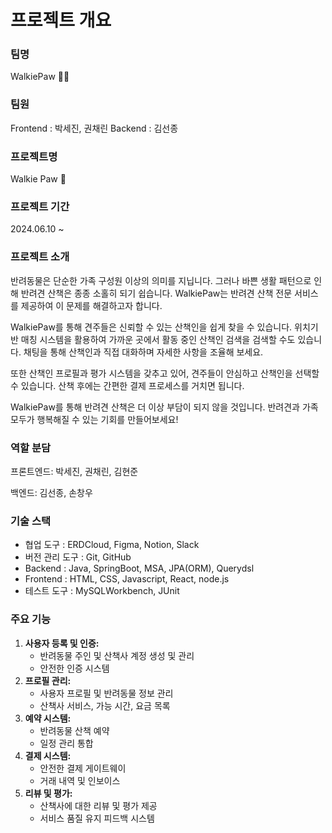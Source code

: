 # 프로젝트 개요

### 팀명

WalkiePaw 🐶🐾

### 팀원

Frontend : 박세진, 권채린
Backend : 김선종

### 프로젝트명

Walkie Paw 🐾

### 프로젝트 기간

2024.06.10 ~ 

### 프로젝트 소개

반려동물은 단순한 가족 구성원 이상의 의미를 지닙니다. 그러나 바쁜 생활 패턴으로 인해 반려견 산책은 종종 소홀히 되기 쉽습니다. WalkiePaw는 반려견 산책 전문 서비스를 제공하여 이 문제를 해결하고자 합니다.

WalkiePaw를 통해 견주들은 신뢰할 수 있는 산책인을 쉽게 찾을 수 있습니다. 위치기반 매칭 시스템을 활용하여 가까운 곳에서 활동 중인 산책인 검색을 검색할 수도 있습니다. 채팅을 통해 산책인과 직접 대화하며 자세한 사항을 조율해 보세요.

또한 산책인 프로필과 평가 시스템을 갖추고 있어, 견주들이 안심하고 산책인을 선택할 수 있습니다. 산책 후에는 간편한 결제 프로세스를 거치면 됩니다.

WalkiePaw를 통해 반려견 산책은 더 이상 부담이 되지 않을 것입니다. 반려견과 가족 모두가 행복해질 수 있는 기회를 만들어보세요!

### 역할 분담

프론트엔드: 박세진, 권채린, 김현준

백엔드: 김선종, 손창우

### 기술 스택

- 협업 도구 : ERDCloud, Figma, Notion, Slack
- 버전 관리 도구 : Git, GitHub
- Backend : Java, SpringBoot, MSA, JPA(ORM), Querydsl
- Frontend : HTML, CSS, Javascript, React, node.js
- 테스트 도구 : MySQLWorkbench, JUnit

### **주요 기능**

1. **사용자 등록 및 인증:**
    - 반려동물 주인 및 산책사 계정 생성 및 관리
    - 안전한 인증 시스템
2. **프로필 관리:**
    - 사용자 프로필 및 반려동물 정보 관리
    - 산책사 서비스, 가능 시간, 요금 목록
3. **예약 시스템:**
    - 반려동물 산책 예약
    - 일정 관리 통합
4. **결제 시스템:**
    - 안전한 결제 게이트웨이
    - 거래 내역 및 인보이스
5. **리뷰 및 평가:**
    - 산책사에 대한 리뷰 및 평가 제공
    - 서비스 품질 유지 피드백 시스템
    
